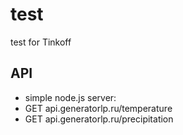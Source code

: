 # test
test for Tinkoff

## API

* simple node.js server:
* GET api.generatorlp.ru/temperature
* GET api.generatorlp.ru/precipitation
